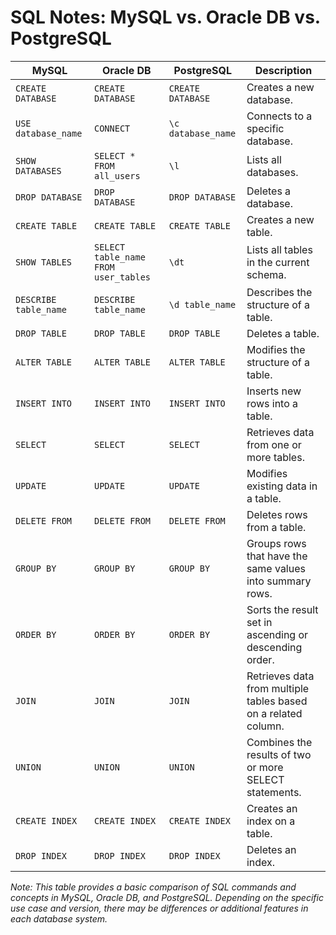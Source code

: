 # SQL Notes: MySQL vs. Oracle DB vs. PostgreSQL

| MySQL               | Oracle DB         | PostgreSQL        | Description                                                       |
|---------------------|-------------------|-------------------|-------------------------------------------------------------------|
| `CREATE DATABASE`  | `CREATE DATABASE` | `CREATE DATABASE` | Creates a new database.                                           |
| `USE database_name` | `CONNECT`         | `\c database_name`| Connects to a specific database.                                  |
| `SHOW DATABASES`   | `SELECT * FROM all_users` | `\l`       | Lists all databases.                                              |
| `DROP DATABASE`    | `DROP DATABASE`   | `DROP DATABASE`   | Deletes a database.                                               |
| `CREATE TABLE`     | `CREATE TABLE`    | `CREATE TABLE`    | Creates a new table.                                              |
| `SHOW TABLES`      | `SELECT table_name FROM user_tables` | `\dt` | Lists all tables in the current schema.                           |
| `DESCRIBE table_name` | `DESCRIBE table_name` | `\d table_name` | Describes the structure of a table.                               |
| `DROP TABLE`       | `DROP TABLE`      | `DROP TABLE`      | Deletes a table.                                                  |
| `ALTER TABLE`      | `ALTER TABLE`     | `ALTER TABLE`     | Modifies the structure of a table.                                |
| `INSERT INTO`      | `INSERT INTO`     | `INSERT INTO`     | Inserts new rows into a table.                                    |
| `SELECT`           | `SELECT`          | `SELECT`          | Retrieves data from one or more tables.                           |
| `UPDATE`           | `UPDATE`          | `UPDATE`          | Modifies existing data in a table.                                |
| `DELETE FROM`      | `DELETE FROM`     | `DELETE FROM`     | Deletes rows from a table.                                        |
| `GROUP BY`         | `GROUP BY`        | `GROUP BY`        | Groups rows that have the same values into summary rows.          |
| `ORDER BY`         | `ORDER BY`        | `ORDER BY`        | Sorts the result set in ascending or descending order.            |
| `JOIN`             | `JOIN`            | `JOIN`            | Retrieves data from multiple tables based on a related column.     |
| `UNION`            | `UNION`           | `UNION`           | Combines the results of two or more SELECT statements.            |
| `CREATE INDEX`     | `CREATE INDEX`    | `CREATE INDEX`    | Creates an index on a table.                                      |
| `DROP INDEX`       | `DROP INDEX`      | `DROP INDEX`      | Deletes an index.                                                 |

*Note: This table provides a basic comparison of SQL commands and concepts in MySQL, Oracle DB, and PostgreSQL. Depending on the specific use case and version, there may be differences or additional features in each database system.*
